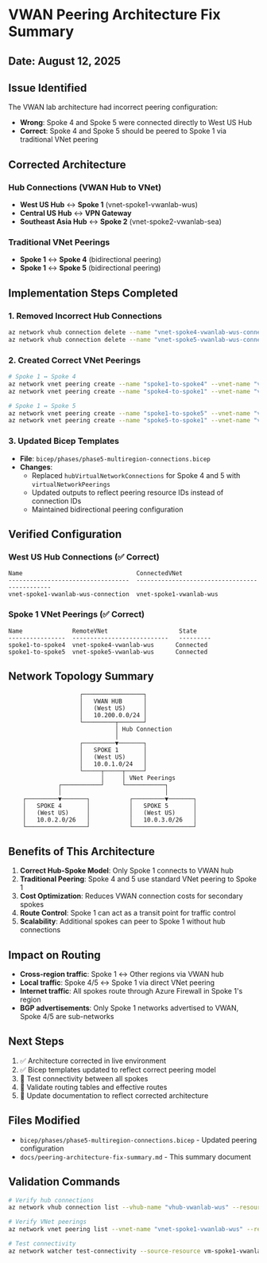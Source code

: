 # VWAN Peering Architecture Fix Summary

## Date: August 12, 2025

## Issue Identified
The VWAN lab architecture had incorrect peering configuration:
- **Wrong**: Spoke 4 and Spoke 5 were connected directly to West US Hub
- **Correct**: Spoke 4 and Spoke 5 should be peered to Spoke 1 via traditional VNet peering

## Corrected Architecture

### Hub Connections (VWAN Hub to VNet)
- **West US Hub** ↔ **Spoke 1** (vnet-spoke1-vwanlab-wus)
- **Central US Hub** ↔ **VPN Gateway** 
- **Southeast Asia Hub** ↔ **Spoke 2** (vnet-spoke2-vwanlab-sea)

### Traditional VNet Peerings
- **Spoke 1** ↔ **Spoke 4** (bidirectional peering)
- **Spoke 1** ↔ **Spoke 5** (bidirectional peering)

## Implementation Steps Completed

### 1. Removed Incorrect Hub Connections
```bash
az network vhub connection delete --name "vnet-spoke4-vwanlab-wus-connection" --vhub-name "vhub-vwanlab-wus" --resource-group "rg-vwanlab"
az network vhub connection delete --name "vnet-spoke5-vwanlab-wus-connection" --vhub-name "vhub-vwanlab-wus" --resource-group "rg-vwanlab"
```

### 2. Created Correct VNet Peerings
```bash
# Spoke 1 ↔ Spoke 4
az network vnet peering create --name "spoke1-to-spoke4" --vnet-name "vnet-spoke1-vwanlab-wus" --resource-group "rg-vwanlab" --remote-vnet "vnet-spoke4-vwanlab-wus" --allow-vnet-access --allow-forwarded-traffic
az network vnet peering create --name "spoke4-to-spoke1" --vnet-name "vnet-spoke4-vwanlab-wus" --resource-group "rg-vwanlab" --remote-vnet "vnet-spoke1-vwanlab-wus" --allow-vnet-access --allow-forwarded-traffic

# Spoke 1 ↔ Spoke 5  
az network vnet peering create --name "spoke1-to-spoke5" --vnet-name "vnet-spoke1-vwanlab-wus" --resource-group "rg-vwanlab" --remote-vnet "vnet-spoke5-vwanlab-wus" --allow-vnet-access --allow-forwarded-traffic
az network vnet peering create --name "spoke5-to-spoke1" --vnet-name "vnet-spoke5-vwanlab-wus" --resource-group "rg-vwanlab" --remote-vnet "vnet-spoke1-vwanlab-wus" --allow-vnet-access --allow-forwarded-traffic
```

### 3. Updated Bicep Templates
- **File**: `bicep/phases/phase5-multiregion-connections.bicep`
- **Changes**: 
  - Replaced `hubVirtualNetworkConnections` for Spoke 4 and 5 with `virtualNetworkPeerings`
  - Updated outputs to reflect peering resource IDs instead of connection IDs
  - Maintained bidirectional peering configuration

## Verified Configuration

### West US Hub Connections (✅ Correct)
```
Name                                ConnectedVNet
----------------------------------  ----------------------------------------------
vnet-spoke1-vwanlab-wus-connection  vnet-spoke1-vwanlab-wus
```

### Spoke 1 VNet Peerings (✅ Correct)
```
Name              RemoteVNet                    State
----------------  ---------------------------   ---------
spoke1-to-spoke4  vnet-spoke4-vwanlab-wus      Connected
spoke1-to-spoke5  vnet-spoke5-vwanlab-wus      Connected
```

## Network Topology Summary

```
                    ┌─────────────────┐
                    │   VWAN HUB      │
                    │   (West US)     │
                    │   10.200.0.0/24 │
                    └─────────┬───────┘
                              │ Hub Connection
                              │
                    ┌─────────▼───────┐
                    │   SPOKE 1       │
                    │   (West US)     │
                    │   10.0.1.0/24   │
                    └─────┬─────┬─────┘
                          │     │ VNet Peerings
              ┌───────────┘     └───────────┐
              │                             │
    ┌─────────▼───────┐           ┌─────────▼───────┐
    │   SPOKE 4       │           │   SPOKE 5       │
    │   (West US)     │           │   (West US)     │
    │   10.0.2.0/26   │           │   10.0.3.0/26   │
    └─────────────────┘           └─────────────────┘
```

## Benefits of This Architecture

1. **Correct Hub-Spoke Model**: Only Spoke 1 connects to VWAN hub
2. **Traditional Peering**: Spoke 4 and 5 use standard VNet peering to Spoke 1
3. **Cost Optimization**: Reduces VWAN connection costs for secondary spokes
4. **Route Control**: Spoke 1 can act as a transit point for traffic control
5. **Scalability**: Additional spokes can peer to Spoke 1 without hub connections

## Impact on Routing

- **Cross-region traffic**: Spoke 1 ↔ Other regions via VWAN hub
- **Local traffic**: Spoke 4/5 ↔ Spoke 1 via direct VNet peering
- **Internet traffic**: All spokes route through Azure Firewall in Spoke 1's region
- **BGP advertisements**: Only Spoke 1 networks advertised to VWAN, Spoke 4/5 are sub-networks

## Next Steps

1. ✅ Architecture corrected in live environment
2. ✅ Bicep templates updated to reflect correct peering model
3. 🔄 Test connectivity between all spokes
4. 🔄 Validate routing tables and effective routes
5. 🔄 Update documentation to reflect corrected architecture

## Files Modified

- `bicep/phases/phase5-multiregion-connections.bicep` - Updated peering configuration
- `docs/peering-architecture-fix-summary.md` - This summary document

## Validation Commands

```bash
# Verify hub connections
az network vhub connection list --vhub-name "vhub-vwanlab-wus" --resource-group "rg-vwanlab"

# Verify VNet peerings
az network vnet peering list --vnet-name "vnet-spoke1-vwanlab-wus" --resource-group "rg-vwanlab"

# Test connectivity
az network watcher test-connectivity --source-resource vm-spoke1-vwanlab-wus --dest-resource vm-spoke4-vwanlab-wus --resource-group rg-vwanlab
```
